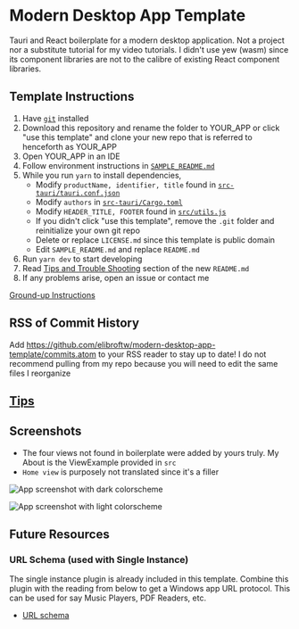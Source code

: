 # Modern Desktop App Template

Tauri and React boilerplate for a modern desktop application. Not a project nor a substitute tutorial for my video tutorials. I didn't use yew (wasm) since its component libraries are not to the calibre of existing React component libraries.

## Template Instructions

1. Have [`git`](https://git-scm.com/downloads) installed
2. Download this repository and rename the folder to YOUR_APP or click "use this template" and clone your new repo that is referred to henceforth as YOUR_APP
3. Open YOUR_APP in an IDE
4. Follow environment instructions in [`SAMPLE_README.md`](./SAMPLE_README.md)
5. While you run `yarn` to install dependencies,
    - Modify `productName, identifier, title` found in [`src-tauri/tauri.conf.json`](./src-tauri/tauri.conf.json)
    - Modify `authors` in [`src-tauri/Cargo.toml`](./src-tauri/Cargo.toml)
    - Modify `HEADER_TITLE, FOOTER` found in [`src/utils.js`](./src/utils.js)
    - If you didn't click "use this template", remove the `.git` folder and reinitialize your own git repo
    - Delete or replace `LICENSE.md` since this template is public domain
    - Edit `SAMPLE_README.md` and replace `README.md`
6. Run `yarn dev` to start developing
7. Read [Tips and Trouble Shooting](#tips) section of the new `README.md`
8. If any problems arise, open an issue or contact me

[Ground-up Instructions](https://tauri.app/v1/guides/getting-started/setup/)

## RSS of Commit History

Add https://github.com/elibroftw/modern-desktop-app-template/commits.atom to your RSS reader to stay up to date!
I do not recommend pulling from my repo because you will need to edit the same files I reorganize

## [Tips](/SAMPLE_README.md#tips-and-trouble-shooting)

## Screenshots

- The four views not found in boilerplate were added by yours truly. My About is the ViewExample provided in `src`
- `Home view` is purposely not translated since it's a filler

![App screenshot with dark colorscheme](https://user-images.githubusercontent.com/21298211/209476561-5813ef56-21e6-4e64-91b5-53499ced1296.png "dark colorscheme")

![App screenshot with light colorscheme](https://user-images.githubusercontent.com/21298211/209476610-5599245b-59b1-4dcf-8dfa-a77fab0013b3.png "light colorscheme")

## Future Resources

### URL Schema (used with Single Instance)

The single instance plugin is already included in this template. Combine this plugin with the reading from below to get a Windows
app URL protocol. This can be used for say Music Players, PDF Readers, etc.

- [URL schema](https://gitlab.com/ioneyed/tauri-example-singleinstance)
